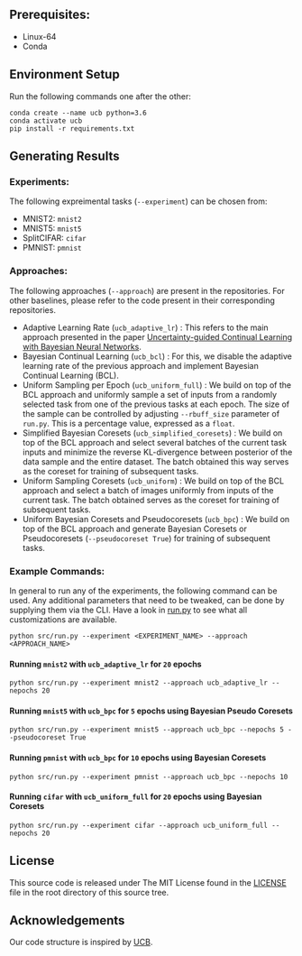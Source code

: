 ## Prerequisites:
- Linux-64
- Conda

## Environment Setup

Run the following commands one after the other:

```
conda create --name ucb python=3.6
conda activate ucb
pip install -r requirements.txt
```

## Generating Results

### Experiments:

The following expreimental tasks (`--experiment`) can be chosen from:
* MNIST2: `mnist2`
* MNIST5: `mnist5`
* SplitCIFAR: `cifar`
* PMNIST: `pmnist`

### Approaches:

The following approaches (`--approach`) are present in the repositories. For other baselines, please refer to the code present in their corresponding repositories. 

* Adaptive Learning Rate (`ucb_adaptive_lr`) : This refers to the main approach presented in the paper [Uncertainty-guided Continual Learning with Bayesian Neural Networks](https://arxiv.org/abs/1906.02425).
* Bayesian Continual Learning (`ucb_bcl`) : For this, we disable the adaptive learning rate of the previous approach and implement Bayesian Continual Learning (BCL).
* Uniform Sampling per Epoch (`ucb_uniform_full`) : We build on top of the BCL approach and uniformly sample a set of inputs from a randomly selected task from one of the previous tasks at each epoch. The size of the sample can be controlled by adjusting `--rbuff_size` parameter of `run.py`. This is a percentage value, expressed as a `float`.
* Simplified Bayesian Coresets (`ucb_simplified_coresets`) : We build on top of the BCL approach and select several batches of the current task inputs and minimize the reverse KL-divergence between posterior of the data sample and the entire dataset. The batch obtained this way serves as the coreset for training of subsequent tasks.
* Uniform Sampling Coresets (`ucb_uniform`) : We build on top of the BCL approach and select a batch of images uniformly from inputs of the current task. The batch obtained serves as the coreset for training of subsequent tasks.
* Uniform Bayesian Coresets and Pseudocoresets (`ucb_bpc`) : We build on top of the BCL approach and generate Bayesian Coresets or Pseudocoresets (`--pseudocoreset True`) for training of subsequent tasks.

### Example Commands:

In general to run any of the experiments, the following command can be used. Any additional parameters that need to be tweaked, can be done by supplying them via the CLI. Have a look in [run.py](src/run.py) to see what all customizations are available.

`python src/run.py --experiment <EXPERIMENT_NAME> --approach <APPROACH_NAME>`

#### Running `mnist2` with `ucb_adaptive_lr` for `20` epochs

`python src/run.py --experiment mnist2 --approach ucb_adaptive_lr --nepochs 20`

#### Running `mnist5` with `ucb_bpc` for `5` epochs using Bayesian Pseudo Coresets

`python src/run.py --experiment mnist5 --approach ucb_bpc --nepochs 5 --pseudocoreset True`

#### Running `pmnist` with `ucb_bpc` for `10` epochs using Bayesian  Coresets

`python src/run.py --experiment pmnist --approach ucb_bpc --nepochs 10`

#### Running `cifar` with `ucb_uniform_full` for `20` epochs using Bayesian  Coresets

`python src/run.py --experiment cifar --approach ucb_uniform_full --nepochs 20`

## License
This source code is released under The MIT License found in the [LICENSE](./LICENSE) file in the root directory of this source tree.

## Acknowledgements
Our code structure is inspired by [UCB](https://github.com/SaynaEbrahimi/UCB).